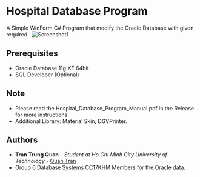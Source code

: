# Hospital Database Program
A Simple WinForm C# Program that modify the Oracle Database with given required
&nbsp;
![Screenshot1](https://i.imgur.com/7bvOoev.png)
## Prerequisites
+ Oracle Database 11g XE 64bit
+ SQL Developer (Optional)

## Note
+ Please read the Hospital_Database_Program_Manual.pdf in the Release for more instructions.
+ Additional Library: Material Skin, DGVPrinter.
## Authors
* **Tran Trung Quan** - *Student at Ho Chi Minh City University of Technology* - [Quan Tran](https://quantrancse.github.io)
* Group 6 Database Systems CC17KHM Members for the Oracle data.